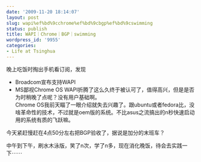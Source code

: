 ```yaml
---
date: '2009-11-20 18:14:07'
layout: post
slug: wapi%ef%bd%9cchrome%ef%bd%9cbgp%ef%bd%9cswimming
status: publish
title: WAPI｜Chrome｜BGP｜swimming
wordpress_id: '9955'
categories:
- Life at Tsinghua
---
```


晚上吃饭时掏出手机看订阅，发现  


  * Broadcom宣布支持WAPI
  * MS鄙视Chrome OS
WAPI折腾了这么久终于被认可了，值得高兴，但是是否为时稍晚了点呢？没有用户基础啊。  
Chrome OS我前天瞄了一眼介绍就失去兴趣了。跟ubuntu或者fedora比，没啥革命性的技术，不过就是oem版的系统。不比asus之流搞出的n秒快速启动用的系统有质的飞跃嘛。  
  
今天紧赶慢赶在4点50分左右把BGP验收了，据说是加分的末班车？  
  
中午到下午，刷水木泳版，笑了n次，学了n多，现在消化晚饭，待会去实践一下⋯⋯  

